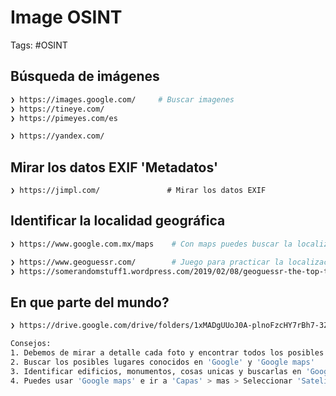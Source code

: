 # Image OSINT

Tags: #OSINT 

## Búsqueda de imágenes

```bash 
❯ https://images.google.com/     # Buscar imagenes 
❯ https://tineye.com/
❯ https://pimeyes.com/es

❯ https://yandex.com/
```

## Mirar los datos EXIF 'Metadatos'

```
❯ https://jimpl.com/               # Mirar los datos EXIF
```

## Identificar la localidad geográfica 

```bash 
❯ https://www.google.com.mx/maps    # Con maps puedes buscar la localizacion  

❯ https://www.geoguessr.com/        # Juego para practicar la localizacion
❯ https://somerandomstuff1.wordpress.com/2019/02/08/geoguessr-the-top-tips-tricks-and-techniques/ # Tips, tecnicas y trucos en 'GeoGuessr'
```

## En que parte del mundo? 

```bash 
❯ https://drive.google.com/drive/folders/1xMADgUUoJ0A-plnoFzcHY7rBh7-3ZYTT   # Fotos para practicar 

Consejos:
1. Debemos de mirar a detalle cada foto y encontrar todos los posibles indicadores
2. Buscar los posibles lugares conocidos en 'Google' y 'Google maps'
3. Identificar edificios, monumentos, cosas unicas y buscarlas en 'Google images' 
4. Puedes usar 'Google maps' e ir a 'Capas' > mas > Seleccionar 'Satelite' > activar 'Vista con el globo terraqueo' > click en '3D' para una mejor identificacion del entorno 
```

